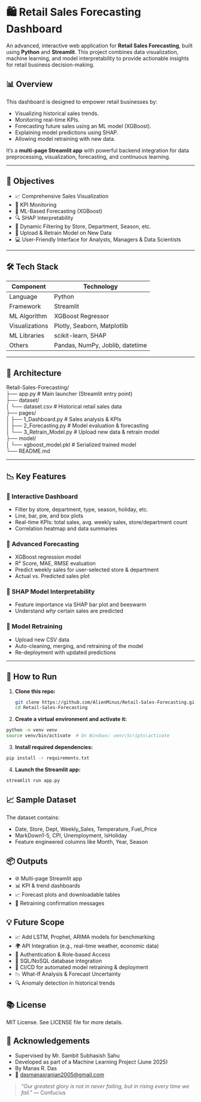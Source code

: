 # 🛍️ Retail Sales Forecasting Dashboard

An advanced, interactive web application for **Retail Sales Forecasting**, built using **Python** and **Streamlit**. This project combines data visualization, machine learning, and model interpretability to provide actionable insights for retail business decision-making.

## 📊 Overview

This dashboard is designed to empower retail businesses by:
- Visualizing historical sales trends.
- Monitoring real-time KPIs.
- Forecasting future sales using an ML model (XGBoost).
- Explaining model predictions using SHAP.
- Allowing model retraining with new data.

It’s a **multi-page Streamlit app** with powerful backend integration for data preprocessing, visualization, forecasting, and continuous learning.

---

## 🎯 Objectives

- 📈 Comprehensive Sales Visualization  
- 🧮 KPI Monitoring  
- 🧠 ML-Based Forecasting (XGBoost)  
- 🔍 SHAP Interpretability  
- 🧩 Dynamic Filtering by Store, Department, Season, etc.  
- 🔁 Upload & Retrain Model on New Data  
- 💻 User-Friendly Interface for Analysts, Managers & Data Scientists

---

## 🛠️ Tech Stack

| Component     | Technology                     |
|--------------|---------------------------------|
| Language      | Python                         |
| Framework     | Streamlit                      |
| ML Algorithm  | XGBoost Regressor              |
| Visualizations| Plotly, Seaborn, Matplotlib    |
| ML Libraries  | scikit-learn, SHAP             |
| Others        | Pandas, NumPy, Joblib, datetime|

---

## 📁 Architecture

Retail-Sales-Forecasting/  
├── app.py # Main launcher (Streamlit entry point)  
├── dataset/  
│ └── dataset.csv # Historical retail sales data  
├── pages/  
│ ├── 1_Dashboard.py # Sales analysis & KPIs  
│ ├── 2_Forecasting.py # Model evaluation & forecasting  
│ └── 3_Retrain_Model.py # Upload new data & retrain model  
├── model/  
│ └── xgboost_model.pkl # Serialized trained model  
└── README.md  

---

## 📉 Key Features

### 🔹 Interactive Dashboard
- Filter by store, department, type, season, holiday, etc.
- Line, bar, pie, and box plots
- Real-time KPIs: total sales, avg. weekly sales, store/department count
- Correlation heatmap and data summaries

### 🔹 Advanced Forecasting
- XGBoost regression model
- R² Score, MAE, RMSE evaluation
- Predict weekly sales for user-selected store & department
- Actual vs. Predicted sales plot

### 🔹 SHAP Model Interpretability
- Feature importance via SHAP bar plot and beeswarm
- Understand *why* certain sales are predicted

### 🔹 Model Retraining
- Upload new CSV data
- Auto-cleaning, merging, and retraining of the model
- Re-deployment with updated predictions

---

## 🧪 How to Run

1. **Clone this repo:**
   ```bash
   git clone https://github.com/AlienMinus/Retail-Sales-Forecasting.git
   cd Retail-Sales-Forecasting
   ```
2. **Create a virtual environment and activate it:**
  ```bash
  python -m venv venv
  source venv/bin/activate  # On Windows: venv\Scripts\activate
  ```
3. **Install required dependencies:**
  ```bash
  pip install -r requirements.txt
  ```
4. **Launch the Streamlit app:**
  ```bash
  streamlit run app.py
  ```
## 📈 Sample Dataset
The dataset contains:
- Date, Store, Dept, Weekly_Sales, Temperature, Fuel_Price
- MarkDown1-5, CPI, Unemployment, IsHoliday
- Feature engineered columns like Month, Year, Season

## 📦 Outputs
- 🌐 Multi-page Streamlit app
- 📊 KPI & trend dashboards
- 📈 Forecast plots and downloadable tables
- 🔁 Retraining confirmation messages

## 💡 Future Scope
- 📈 Add LSTM, Prophet, ARIMA models for benchmarking
- 🌍 API Integration (e.g., real-time weather, economic data)
- 🧾 Authentication & Role-based Access
- 💾 SQL/NoSQL database integration
- 🔁 CI/CD for automated model retraining & deployment
- 📉 What-If Analysis & Forecast Uncertainty
- 🔍 Anomaly detection in historical trends

## 📚 License
MIT License. See LICENSE file for more details.

## 🤝 Acknowledgements
- Supervised by Mr. Sambit Subhasish Sahu
- Developed as part of a Machine Learning Project (June 2025)
- By Manas R. Das
- 📧 dasmanasranjan2005@gmail.com

> *"Our greatest glory is not in never failing, but in rising every time we fail."* — Confucius

